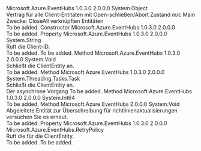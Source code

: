 <Type Name="ClientEntity" FullName="Microsoft.Azure.EventHubs.ClientEntity">
  <TypeSignature Language="C#" Value="public abstract class ClientEntity" />
  <TypeSignature Language="ILAsm" Value=".class public auto ansi abstract beforefieldinit ClientEntity extends System.Object" />
  <TypeSignature Language="DocId" Value="T:Microsoft.Azure.EventHubs.ClientEntity" />
  <TypeSignature Language="VB.NET" Value="Public MustInherit Class ClientEntity" />
  <TypeSignature Language="F#" Value="type ClientEntity = class" />
  <AssemblyInfo>
    <AssemblyName>Microsoft.Azure.EventHubs</AssemblyName>
    <AssemblyVersion>1.0.3.0</AssemblyVersion>
    <AssemblyVersion>2.0.0.0</AssemblyVersion>
  </AssemblyInfo>
  <Base>
    <BaseTypeName>System.Object</BaseTypeName>
  </Base>
  <Interfaces />
  <Docs>
    <summary>
            Vertrag für alle Client-Entitäten mit Open-schließen/Abort Zustand m/c Main Zwecke: CloseAll verknüpften Entitäten
            </summary>
    <remarks>To be added.</remarks>
  </Docs>
  <Members>
    <Member MemberName=".ctor">
      <MemberSignature Language="C#" Value="protected ClientEntity (string clientId);" />
      <MemberSignature Language="ILAsm" Value=".method familyhidebysig specialname rtspecialname instance void .ctor(string clientId) cil managed" />
      <MemberSignature Language="DocId" Value="M:Microsoft.Azure.EventHubs.ClientEntity.#ctor(System.String)" />
      <MemberSignature Language="VB.NET" Value="Protected Sub New (clientId As String)" />
      <MemberSignature Language="F#" Value="new Microsoft.Azure.EventHubs.ClientEntity : string -&gt; Microsoft.Azure.EventHubs.ClientEntity" Usage="new Microsoft.Azure.EventHubs.ClientEntity clientId" />
      <MemberType>Constructor</MemberType>
      <AssemblyInfo>
        <AssemblyName>Microsoft.Azure.EventHubs</AssemblyName>
        <AssemblyVersion>1.0.3.0</AssemblyVersion>
        <AssemblyVersion>2.0.0.0</AssemblyVersion>
      </AssemblyInfo>
      <Parameters>
        <Parameter Name="clientId" Type="System.String" />
      </Parameters>
      <Docs>
        <param name="clientId"></param>
        <summary />
        <remarks>To be added.</remarks>
      </Docs>
    </Member>
    <Member MemberName="ClientId">
      <MemberSignature Language="C#" Value="public string ClientId { get; }" />
      <MemberSignature Language="ILAsm" Value=".property instance string ClientId" />
      <MemberSignature Language="DocId" Value="P:Microsoft.Azure.EventHubs.ClientEntity.ClientId" />
      <MemberSignature Language="VB.NET" Value="Public ReadOnly Property ClientId As String" />
      <MemberSignature Language="F#" Value="member this.ClientId : string" Usage="Microsoft.Azure.EventHubs.ClientEntity.ClientId" />
      <MemberType>Property</MemberType>
      <AssemblyInfo>
        <AssemblyName>Microsoft.Azure.EventHubs</AssemblyName>
        <AssemblyVersion>1.0.3.0</AssemblyVersion>
        <AssemblyVersion>2.0.0.0</AssemblyVersion>
      </AssemblyInfo>
      <ReturnValue>
        <ReturnType>System.String</ReturnType>
      </ReturnValue>
      <Docs>
        <summary>
            Ruft die Client-ID.
            </summary>
        <value>To be added.</value>
        <remarks>To be added.</remarks>
      </Docs>
    </Member>
    <Member MemberName="Close">
      <MemberSignature Language="C#" Value="public void Close ();" />
      <MemberSignature Language="ILAsm" Value=".method public hidebysig instance void Close() cil managed" />
      <MemberSignature Language="DocId" Value="M:Microsoft.Azure.EventHubs.ClientEntity.Close" />
      <MemberSignature Language="VB.NET" Value="Public Sub Close ()" />
      <MemberSignature Language="F#" Value="member this.Close : unit -&gt; unit" Usage="clientEntity.Close " />
      <MemberType>Method</MemberType>
      <AssemblyInfo>
        <AssemblyName>Microsoft.Azure.EventHubs</AssemblyName>
        <AssemblyVersion>1.0.3.0</AssemblyVersion>
        <AssemblyVersion>2.0.0.0</AssemblyVersion>
      </AssemblyInfo>
      <ReturnValue>
        <ReturnType>System.Void</ReturnType>
      </ReturnValue>
      <Parameters />
      <Docs>
        <summary>
            Schließt die ClientEntity an.
            </summary>
        <remarks>To be added.</remarks>
      </Docs>
    </Member>
    <Member MemberName="CloseAsync">
      <MemberSignature Language="C#" Value="public abstract System.Threading.Tasks.Task CloseAsync ();" />
      <MemberSignature Language="ILAsm" Value=".method public hidebysig newslot virtual instance class System.Threading.Tasks.Task CloseAsync() cil managed" />
      <MemberSignature Language="DocId" Value="M:Microsoft.Azure.EventHubs.ClientEntity.CloseAsync" />
      <MemberSignature Language="VB.NET" Value="Public MustOverride Function CloseAsync () As Task" />
      <MemberSignature Language="F#" Value="abstract member CloseAsync : unit -&gt; System.Threading.Tasks.Task" Usage="clientEntity.CloseAsync " />
      <MemberType>Method</MemberType>
      <AssemblyInfo>
        <AssemblyName>Microsoft.Azure.EventHubs</AssemblyName>
        <AssemblyVersion>1.0.3.0</AssemblyVersion>
        <AssemblyVersion>2.0.0.0</AssemblyVersion>
      </AssemblyInfo>
      <ReturnValue>
        <ReturnType>System.Threading.Tasks.Task</ReturnType>
      </ReturnValue>
      <Parameters />
      <Docs>
        <summary>
            Schließt die ClientEntity an.
            </summary>
        <returns>Der asynchrone Vorgang</returns>
        <remarks>To be added.</remarks>
      </Docs>
    </Member>
    <Member MemberName="GetNextId">
      <MemberSignature Language="C#" Value="protected static long GetNextId ();" />
      <MemberSignature Language="ILAsm" Value=".method familystatic hidebysig int64 GetNextId() cil managed" />
      <MemberSignature Language="DocId" Value="M:Microsoft.Azure.EventHubs.ClientEntity.GetNextId" />
      <MemberSignature Language="VB.NET" Value="Protected Shared Function GetNextId () As Long" />
      <MemberSignature Language="F#" Value="static member GetNextId : unit -&gt; int64" Usage="Microsoft.Azure.EventHubs.ClientEntity.GetNextId " />
      <MemberType>Method</MemberType>
      <AssemblyInfo>
        <AssemblyName>Microsoft.Azure.EventHubs</AssemblyName>
        <AssemblyVersion>1.0.3.0</AssemblyVersion>
        <AssemblyVersion>2.0.0.0</AssemblyVersion>
      </AssemblyInfo>
      <ReturnValue>
        <ReturnType>System.Int64</ReturnType>
      </ReturnValue>
      <Parameters />
      <Docs>
        <summary />
        <returns />
        <remarks>To be added.</remarks>
      </Docs>
    </Member>
    <Member MemberName="OnRetryPolicyUpdate">
      <MemberSignature Language="C#" Value="protected virtual void OnRetryPolicyUpdate ();" />
      <MemberSignature Language="ILAsm" Value=".method familyhidebysig newslot virtual instance void OnRetryPolicyUpdate() cil managed" />
      <MemberSignature Language="DocId" Value="M:Microsoft.Azure.EventHubs.ClientEntity.OnRetryPolicyUpdate" />
      <MemberSignature Language="VB.NET" Value="Protected Overridable Sub OnRetryPolicyUpdate ()" />
      <MemberSignature Language="F#" Value="abstract member OnRetryPolicyUpdate : unit -&gt; unit&#xA;override this.OnRetryPolicyUpdate : unit -&gt; unit" Usage="clientEntity.OnRetryPolicyUpdate " />
      <MemberType>Method</MemberType>
      <AssemblyInfo>
        <AssemblyName>Microsoft.Azure.EventHubs</AssemblyName>
        <AssemblyVersion>2.0.0.0</AssemblyVersion>
      </AssemblyInfo>
      <ReturnValue>
        <ReturnType>System.Void</ReturnType>
      </ReturnValue>
      <Parameters />
      <Docs>
        <summary>
            Abgeleitete Entität zur Überschreibung für richtlinienaktualisierungen versuchen Sie es erneut.
            </summary>
        <remarks>To be added.</remarks>
      </Docs>
    </Member>
    <Member MemberName="RetryPolicy">
      <MemberSignature Language="C#" Value="public Microsoft.Azure.EventHubs.RetryPolicy RetryPolicy { get; set; }" />
      <MemberSignature Language="ILAsm" Value=".property instance class Microsoft.Azure.EventHubs.RetryPolicy RetryPolicy" />
      <MemberSignature Language="DocId" Value="P:Microsoft.Azure.EventHubs.ClientEntity.RetryPolicy" />
      <MemberSignature Language="VB.NET" Value="Public Property RetryPolicy As RetryPolicy" />
      <MemberSignature Language="F#" Value="member this.RetryPolicy : Microsoft.Azure.EventHubs.RetryPolicy with get, set" Usage="Microsoft.Azure.EventHubs.ClientEntity.RetryPolicy" />
      <MemberType>Property</MemberType>
      <AssemblyInfo>
        <AssemblyName>Microsoft.Azure.EventHubs</AssemblyName>
        <AssemblyVersion>1.0.3.0</AssemblyVersion>
        <AssemblyVersion>2.0.0.0</AssemblyVersion>
      </AssemblyInfo>
      <ReturnValue>
        <ReturnType>Microsoft.Azure.EventHubs.RetryPolicy</ReturnType>
      </ReturnValue>
      <Docs>
        <summary>
            Ruft die <see cref="M:Microsoft.Azure.EventHubs.RetryPolicy.#ctor" /> für die ClientEntity.
            </summary>
        <value>To be added.</value>
        <remarks>To be added.</remarks>
      </Docs>
    </Member>
  </Members>
</Type>